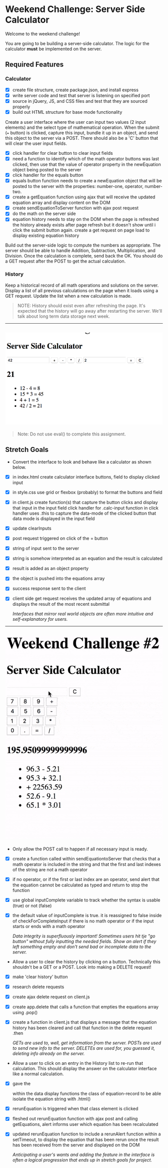 # Weekend Challenge: Server Side Calculator

Welcome to the weekend challenge!

You are going to be building a server-side calculator. The logic for the calculator **must** be implemented on the server. 

## Required Features

### Calculator

-[x] create file structure, create package.json, and install express
-[x] write server code and test that server is listening on specified port
-[x] source in jQuery, JS, and CSS files and test that they are sourced properly
-[x] build out HTML structure for base mode functionality

Create a user interface where the user can input two values (2 input elements) and the select type of mathematical operation. When the submit (`=` button) is clicked, capture this input, bundle it up in an object, and send this object to the server via a POST. There should also be a 'C' button that will clear the user input fields.

-[x] click handler for clear button to clear input fields
-[x] need a function to identify which of the math operator buttons was last clicked, then use that the value of operator property in the newEquation object being posted to the server
-[x] click handler for the equals button
-[x] equals button function needs to create a newEquation object that will be posted to the server with the properties: number-one, operator, number-two.
-[x] create a getEquation function using ajax that will receive the updated equation array and display content on the DOM
-[x] create sendEquationToServer function with ajax post request
-[x] do the math on the server side
-[x] equation history needs to stay on the DOM when the page is refreshed
    the history already exists after page refresh but it doesn't show until i click the submit button again. create a get request on page load to display existing equation history

Build out the server-side logic to compute the numbers as appropriate. The server should be able to handle Addition, Subtraction, Multiplication, and Division. Once the calculation is complete, send back the OK. You should do a GET request after the POST to get the actual calculation.

### History

Keep a historical record of all math operations and solutions on the server. Display a list of all previous calculations on the page when it loads using a GET request. Update the list when a new calculation is made.

> NOTE: History should exist even after refreshing the page. It's expected that the history will go away after restarting the server. We'll talk about long term data storage next week.

---
![base mode interface](images/baseMode.png)
---

> Note: Do not use eval() to complete this assignment.

## Stretch Goals

- Convert the interface to look and behave like a calculator as shown below.

- [x] in index.html create calculator interface buttons, field to display clicked input
- [x] in style.css use grid or flexbox (probably) to format the buttons and field
- [x] in client.js create function(s) that capture the button clicks and display that input in the input field
      click handler for .calc-input
      function in click handler uses .this to capture the data-mode of the clicked button
      that data mode is displayed in the input field
- [x] update clearInputs
- [x] post request triggered on click of the = button
- [x] string of input sent to the server
- [x] string is somehow interpreted as an equation and the result is calculated
- [x] result is added as an object property
- [x] the object is pushed into the equations array
- [x] success response sent to the client
- [x] client side get request receives the updated array of equations and displays the result of the most recent submittal

  *Interfaces that mirror real world objects are often more intuitive and self-explanatory for users.*

---
![calculator interface](images/stretchGoal_interface.gif)
---

- Only allow the POST call to happen if all necessary input is ready.

- [x] create a function called within sendEquationtoServer that checks that a math operator is included in the string and that the first and last indexes of the string are not a math operator
- [x] if no operator, or if the first or last index are an operator, send alert that the equation cannot be calculated as typed and return to stop the function
- [x] use global inputComplete variable to track whether the syntax is usable (true) or not (false)
- [x] the default value of inputComplete is true. it is reassigned to false inside of checkForCompleteInput if there is no math operator or if the input starts or ends with a math operator

  *Data integrity is superfluously important! Sometimes users hit tje "go button" without fully inputting the needed fields. Show an alert if they left something empty and don't send bad or incomplete data to the server.*

- Allow a user to clear the history by clicking on a button. Technically this shouldn't be a GET or a POST. Look into making a DELETE request!

- [x] make 'clear history' button
- [x] research delete requests
- [x] create ajax delete request on client.js
- [x] create app.delete that calls a function that empties the equations array using .pop()
- [x] create a function in client.js that displays a message that the equation history has been cleared and call that function in the delete request .then

  *GETs are used to, well, get information from the server. POSTs are used to send new info to the server. DELETEs are used for, you guessed it, deleting info already on the server.*

- Allow a user to click on an entry in the History list to re-run that calculation. This should display the answer on the calculator interface like a normal calculation.

- [x] gave the <p> within the data display functions the class of equation-record to be able isolate the equation string with .html() 
- [x] rerunEquation is triggered when that class element is clicked
- [x] fleshed out rerunEquation function with ajax post and calling getEquations, alert informs user which equation has been recalculated
- [x] updated rerunEquation function to include a rerunAlert function within a setTimeout, to display the equation that has been rerun once the result has been received from the server and displayed on the DOM

  *Anticipating a user's wants and adding the feature in the interface is often a logical progression that ends up in stretch goals for project.*

